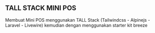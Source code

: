## TALL STACK MINI POS

Membuat Mini POS menggunakan TALL Stack (Tailwindcss - Alpinejs - Laravel - Livewire) kemudian dengan menggunakan starter kit breeze